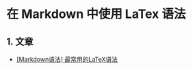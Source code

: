 
# 在 Markdown 中使用 LaTex 语法

## 1. 文章

- [[Markdown语法] 最常用的LaTeX语法](https://blog.csdn.net/PoGeN1/article/details/129270246)
